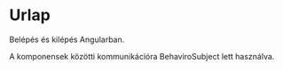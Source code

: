 # Urlap

Belépés és kilépés Angularban.

A komponensek közötti kommunikációra BehaviroSubject lett használva.
